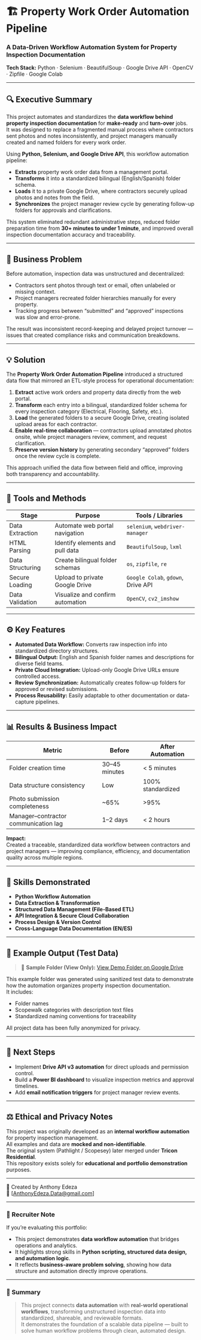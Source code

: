 # 🏗️ Property Work Order Automation Pipeline  
### A Data-Driven Workflow Automation System for Property Inspection Documentation  

**Tech Stack:** Python · Selenium · BeautifulSoup · Google Drive API · OpenCV · Zipfile · Google Colab  

---

## 🔍 Executive Summary
This project automates and standardizes the **data workflow behind property inspection documentation** for **make-ready** and **turn-over** jobs.  
It was designed to replace a fragmented manual process where contractors sent photos and notes inconsistently, and project managers manually created and named folders for every work order.

Using **Python, Selenium, and Google Drive API**, this workflow automation pipeline:
- **Extracts** property work order data from a management portal.  
- **Transforms** it into a standardized bilingual (English/Spanish) folder schema.  
- **Loads** it to a private Google Drive, where contractors securely upload photos and notes from the field.  
- **Synchronizes** the project manager review cycle by generating follow-up folders for approvals and clarifications.

This system eliminated redundant administrative steps, reduced folder preparation time from **30+ minutes to under 1 minute**, and improved overall inspection documentation accuracy and traceability.

---

## 💼 Business Problem
Before automation, inspection data was unstructured and decentralized:
- Contractors sent photos through text or email, often unlabeled or missing context.  
- Project managers recreated folder hierarchies manually for every property.  
- Tracking progress between “submitted” and “approved” inspections was slow and error-prone.

The result was inconsistent record-keeping and delayed project turnover — issues that created compliance risks and communication breakdowns.

---

## 💡 Solution
The **Property Work Order Automation Pipeline** introduced a structured data flow that mirrored an ETL-style process for operational documentation:

1. **Extract** active work orders and property data directly from the web portal.  
2. **Transform** each entry into a bilingual, standardized folder schema for every inspection category (Electrical, Flooring, Safety, etc.).  
3. **Load** the generated folders to a secure Google Drive, creating isolated upload areas for each contractor.  
4. **Enable real-time collaboration** — contractors upload annotated photos onsite, while project managers review, comment, and request clarification.  
5. **Preserve version history** by generating secondary “approved” folders once the review cycle is complete.  

This approach unified the data flow between field and office, improving both transparency and accountability.

---

## 🧰 Tools and Methods

| Stage | Purpose | Tools / Libraries |
|-------|----------|-------------------|
| Data Extraction | Automate web portal navigation | `selenium`, `webdriver-manager` |
| HTML Parsing | Identify elements and pull data | `BeautifulSoup`, `lxml` |
| Data Structuring | Create bilingual folder schemas | `os`, `zipfile`, `re` |
| Secure Loading | Upload to private Google Drive | `Google Colab`, `gdown`, Drive API |
| Data Validation | Visualize and confirm automation | `OpenCV`, `cv2_imshow` |

---

## ⚙️ Key Features
- **Automated Data Workflow:** Converts raw inspection info into standardized directory structures.  
- **Bilingual Output:** English and Spanish folder names and descriptions for diverse field teams.  
- **Private Cloud Integration:** Upload-only Google Drive URLs ensure controlled access.  
- **Review Synchronization:** Automatically creates follow-up folders for approved or revised submissions.  
- **Process Reusability:** Easily adaptable to other documentation or data-capture pipelines.  

---

## 📊 Results & Business Impact

| Metric | Before | After Automation |
|--------|---------|------------------|
| Folder creation time | 30–45 minutes | < 5 minutes |
| Data structure consistency | Low | 100% standardized |
| Photo submission completeness | ~65% | >95% |
| Manager–contractor communication lag | 1–2 days | < 2 hours |

**Impact:**  
Created a traceable, standardized data workflow between contractors and project managers — improving compliance, efficiency, and documentation quality across multiple regions.

---

## 🧠 Skills Demonstrated
- **Python Workflow Automation**  
- **Data Extraction & Transformation**  
- **Structured Data Management (File-Based ETL)**  
- **API Integration & Secure Cloud Collaboration**  
- **Process Design & Version Control**  
- **Cross-Language Data Documentation (EN/ES)**  

---

## 🧾 Example Output (Test Data)

> 🔗 **Sample Folder (View Only):** [View Demo Folder on Google Drive](https://drive.google.com/drive/folders/1017bUw95w6XLiByYmvn6piw3h9-4xoIE?usp=sharing)

This example folder was generated using sanitized test data to demonstrate how the automation organizes property inspection documentation.  
It includes:
- Folder names  
- Scopewalk categories with description text files  
- Standardized naming conventions for traceability  

All project data has been fully anonymized for privacy.

---

## 🧭 Next Steps
- Implement **Drive API v3 automation** for direct uploads and permission control.  
- Build a **Power BI dashboard** to visualize inspection metrics and approval timelines.  
- Add **email notification triggers** for project manager review events.  

---

## ⚖️ Ethical and Privacy Notes
This project was originally developed as an **internal workflow automation** for property inspection management.  
All examples and data are **mocked and non-identifiable**.  
The original system (Pathlight / Scopesey) later merged under **Tricon Residential**.  
This repository exists solely for **educational and portfolio demonstration** purposes.

---

👤 Created by Anthony Edeza  
📧 [AnthonyEdeza.Data@gmail.com]

---

### 💬 Recruiter Note
If you’re evaluating this portfolio:
- This project demonstrates **data workflow automation** that bridges operations and analytics.  
- It highlights strong skills in **Python scripting, structured data design, and automation logic**.  
- It reflects **business-aware problem solving**, showing how data structure and automation directly improve operations.

---

### 🏁 Summary
> This project connects **data automation** with **real-world operational workflows**, transforming unstructured inspection data into standardized, shareable, and reviewable formats.  
> It demonstrates the foundation of a scalable data pipeline — built to solve human workflow problems through clean, automated design.
